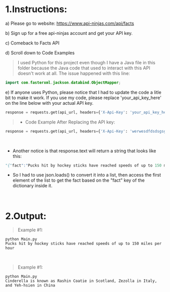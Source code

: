 # 1.Instructions:

a) Please go to website: https://www.api-ninjas.com/api/facts

b) Sign up for a free api-ninjas account and get your API key.

c) Comeback to Facts API

d) Scroll down to Code Examples

> I used Python for this project even though I have a Java file in this folder because the Java code that used to interact with this API doesn't work at all. The issue happened with this line: 
```java
import com.fasterxml.jackson.databind.ObjectMapper;
```

e) If anyone uses Python, please notice that I had to update the code a litle bit to make it work. If you use my code, please replace 'your_api_key_here' on the line below with your actual API key.

```python
response = requests.get(api_url, headers={'X-Api-Key': 'your_api_key_here'})
```
>* Code Example After Replacing the API key:

```python
response = requests.get(api_url, headers={'X-Api-Key': 'werwesdfdsdsgsg4858622'})
```
<br>

* Another notice is that response.text will return a string that looks like this:
```python
"{"fact":"Pucks hit by hockey sticks have reached speeds of up to 150 miles per hour"}"
```
* So I had to use json.loads() to convert it into a list, then access the first element of the list to get the fact based on the "fact" key of the dictionary inside it.


<br>

# 2.Output:

> Example #1:
```Shell
python Main.py
Pucks hit by hockey sticks have reached speeds of up to 150 miles per hour
```
<br>

> Example #1:
```Shell
python Main.py
Cinderella is known as Rashin Coatie in Scotland, Zezolla in Italy, and Yeh-hsien in China
```